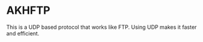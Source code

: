 # AKHFTP
This is a UDP based protocol that works like FTP. Using UDP makes it faster and efficient.
